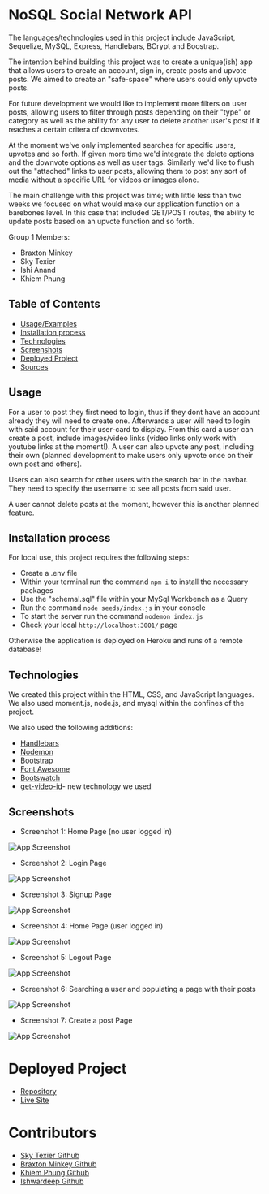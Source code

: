 # NoSQL Social Network API

 The languages/technologies used in this project include JavaScript, Sequelize, MySQL, Express, Handlebars, BCrypt and Boostrap.

 The intention behind building this project was to create a unique(ish) app that allows users to create an account, sign in, create posts and upvote posts. We aimed to create an "safe-space" where users could only upvote posts.

 For future development we would like to implement more filters on user posts, allowing users to filter through posts depending on their "type" or category as well as the ability for any user to delete another user's post if it reaches a certain critera of downvotes.

 At the moment we've only implemented searches for specific users, upvotes and so forth. If given more time we'd integrate the delete options and the downvote options as well as user tags. Similarly we'd like to flush out the "attached" links to user posts, allowing them to post any sort of media without a specific URL for videos or images alone.

 The main challenge with this project was time; with little less than two weeks we focused on what would make our application function on a barebones level. In this case that included GET/POST routes, the ability to update posts based on an upvote function and so forth. 

 Group 1 Members:

* Braxton Minkey
* Sky Texier
* Ishi Anand
* Khiem Phung

## Table of Contents
- [Usage/Examples](#usage)
- [Installation process](#installation-process)
- [Technologies](#technologies)
- [Screenshots](#screenshots)
- [Deployed Project](#deployed-project)
- [Sources](#sources)


## Usage

For a user to post they first need to login, thus if they dont have an account already they will need to create one. Afterwards a user will need to login with said account for their user-card to display. From this card a user can create a post, include images/video links (video links only work with youtube links at the moment!).
A user can also upvote any post, including their own (planned development to make users only upvote once on their own post and others).

Users can also search for other users with the search bar in the navbar. They need to specify the username to see all posts from said user.

A user cannot delete posts at the moment, however this is another planned feature.

## Installation process
For local use, this project requires the following steps: 
 * Create a .env file
 * Within your terminal run the command `npm i` to install the necessary packages
 * Use the "schemal.sql" file within your MySql Workbench as a Query
 * Run the command `node seeds/index.js` in your console
 * To start the server run the command `nodemon index.js`
 * Check your local `http://localhost:3001/` page

Otherwise the application is deployed on Heroku and runs of a remote database!

 
## Technologies

We created this project within the HTML, CSS, and JavaScript languages. We also used moment.js, node.js, and mysql within the confines of the project.

We also used the following additions:

* [Handlebars](https://handlebarsjs.com/)
* [Nodemon](https://www.npmjs.com/package//nodemon)
* [Bootstrap](https://getbootstrap.com/docs/5.2/utilities/positi)
* [Font Awesome](https://fontawesome.com/)
* [Bootswatch](https://bootswatch.com/quartz/)
* [get-video-id](https://www.npmjs.com/package/get-video-id)- new technology we used



 ## Screenshots
* Screenshot 1: Home Page (no user logged in) 

![App Screenshot](/public/assets/screenshots/screenshot1.JPG)

* Screenshot 2: Login Page

![App Screenshot](/public/assets/screenshots/screenshot2.JPG)

* Screenshot 3: Signup Page

![App Screenshot](/public/assets/screenshots/screenshot3.JPG)

* Screenshot 4:  Home Page (user logged in) 

![App Screenshot](/public/assets/screenshots/screenshot4.JPG)

* Screenshot 5: Logout Page

![App Screenshot](/public/assets/screenshots/screenshot5.JPG)

* Screenshot 6: Searching a user and populating a page with their posts

![App Screenshot](/public/assets/screenshots/screenshot6.JPG)

* Screenshot 7: Create a post Page

![App Screenshot](/public/assets/screenshots/screenshot7.JPG)


# Deployed Project

* [Repository](https://github.com/BrackyM/UCBC_SafeSpace)
* [Live Site](https://the-safer-space.herokuapp.com/)

 # Contributors

* [Sky Texier Github](https://github.com/skytexier)
* [Braxton Minkey Github](https://github.com/BrackyM)
* [Khiem Phung Github](https://github.com/phungxkhiem)
* [Ishwardeep Github](https://github.com/ianad389)
 


 
